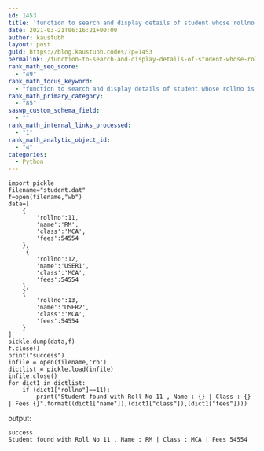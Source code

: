 ```yaml
---
id: 1453
title: 'function to search and display details of student whose rollno is &#8217;11&#8217; from the binary file student.dat having structure [rollno, name, class and fees].'
date: 2021-03-21T06:16:21+00:00
author: kaustubh
layout: post
guid: https://blog.kaustubh.codes/?p=1453
permalink: /function-to-search-and-display-details-of-student-whose-rollno-is-11-from-the-binary-file-student-dat-having-structure-rollno-name-class-and-fees/
rank_math_seo_score:
  - "49"
rank_math_focus_keyword:
  - "function to search and display details of student whose rollno is '11' from the binary file student.dat having structure [rollno,name,class and fees]."
rank_math_primary_category:
  - "85"
saswp_custom_schema_field:
  - ""
rank_math_internal_links_processed:
  - "1"
rank_math_analytic_object_id:
  - "4"
categories:
  - Python
---
```

<pre class="wp-block-code"><code>import pickle
filename="student.dat"
f=open(filename,"wb")
data=&#91;
    {
        'rollno':11,
        'name':'RM',
        'class':'MCA',
        'fees':54554
    },
     {
        'rollno':12,
        'name':'USER1',
        'class':'MCA',
        'fees':54554
    },
    {
        'rollno':13,
        'name':'USER2',
        'class':'MCA',
        'fees':54554
    }
]
pickle.dump(data,f)
f.close()
print("success")
infile = open(filename,'rb')
dictlist = pickle.load(infile)
infile.close()
for dict1 in dictlist:
    if (dict1&#91;"rollno"]==11):
        print("Student found with Roll No 11 , Name : {} | Class : {} | Fees {}".format((dict1&#91;"name"]),(dict1&#91;"class"]),(dict1&#91;"fees"])))</code></pre>

output:

<pre class="wp-block-code"><code>success
Student found with Roll No 11 , Name : RM | Class : MCA | Fees 54554</code></pre>